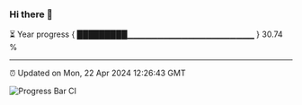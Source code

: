 ### Hi there 👋

⏳ Year progress { █████████▁▁▁▁▁▁▁▁▁▁▁▁▁▁▁▁▁▁▁▁▁ } 30.74 %

---

⏰ Updated on Mon, 22 Apr 2024 12:26:43 GMT

![Progress Bar CI](https://github.com/liununu/liununu/workflows/Progress%20Bar%20CI/badge.svg)
